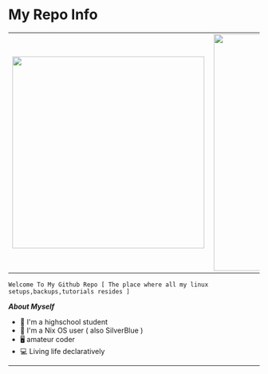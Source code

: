 # My Repo Info

<center>
<table>
  <tr>
      <td><img width="385px" align="left" src="https://github-readme-stats.vercel.app/api/top-langs/?username=Sam1431&hide=html&hide_border=true&theme=dracula" /></td>
      <td><img width="475px" align="left" src="https://github-readme-stats.vercel.app/api?username=Sam1431&count_private=false&theme=dracula&hide_border=true&show_icons=true&include_all_commits=true" /></td>
  </tr>   
</table>
</center>

```
Welcome To My Github Repo [ The place where all my linux setups,backups,tutorials resides ]
```


***About Myself*** 

- 🏫 I'm a highschool student 
- 🐧 I'm a Nix OS user  ( also SilverBlue )
- 🖥️ amateur coder
- 💻 Living life declaratively

****


